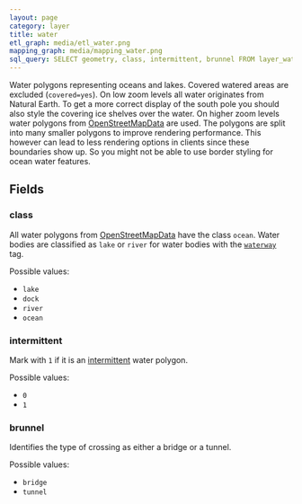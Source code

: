```yaml
---
layout: page
category: layer
title: water
etl_graph: media/etl_water.png
mapping_graph: media/mapping_water.png
sql_query: SELECT geometry, class, intermittent, brunnel FROM layer_water(ST_SetSRID('BOX3D(-20037508.34 -20037508.34, 20037508.34 20037508.34)'::box3d, 3857 ), 14)
---
```

Water polygons representing oceans and lakes. Covered watered areas are excluded (`covered=yes`).
On low zoom levels all water originates from Natural Earth. To get a more correct display of the south pole you should also
style the covering ice shelves over the water.
On higher zoom levels water polygons from [OpenStreetMapData](http://osmdata.openstreetmap.de/) are used.
The polygons are split into many smaller polygons to improve rendering performance.
This however can lead to less rendering options in clients since these boundaries show up. So you might not be
able to use border styling for ocean water features.

## Fields

### class

All water polygons from [OpenStreetMapData](http://osmdata.openstreetmap.de/) have the class `ocean`.
Water bodies are classified as `lake` or `river` for water bodies with the [`waterway`](http://wiki.openstreetmap.org/wiki/Key:waterway) tag.

Possible values:

- `lake`
- `dock`
- `river`
- `ocean`


### intermittent

Mark with `1` if it is an [intermittent](http://wiki.openstreetmap.org/wiki/Key:intermittent) water polygon.

Possible values:

- `0`
- `1`


### brunnel

Identifies the type of crossing as either a bridge or a tunnel.

Possible values:

- `bridge`
- `tunnel`





